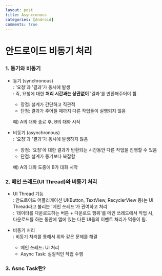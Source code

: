 ```yaml
---
layout: post
title: Asyncronous
categories: [Android]
comments: true
---
```

# 안드로이드 비동기 처리
### 1. 동기와 비동기</br>
* 동기 (synchronous)</br>
: '요청'과 '결과'가 동시에 발생</br>
: 즉, 요청에 대한 **처리 시간과는 상관없이** '결과'를 반환해주어야 함.</br>
    * 장점: 설계가 간단하고 직관적
    * 단점: 결과가 주어질 때까지 다른 작업들이 실행되지 않음</br>
    
    예) A의 대화 종료 후, B의 대화 시작 

* 비동기 (asynchronous)</br>
: '요청'과 '결과'가 동시에 발생하지 않음</br>
    * 장점: '요청'에 대한 결과가 반환되는 시간동안 다른 작업을 진행할 수 있음
    * 단점: 설계가 동기보다 복잡함</br>

    예) A의 대화 도중에 B가 대화 시작

### 2. 메인 쓰레드(UI Thread)와 비동기 처리
* UI Thread 기능</br>
: 안드로이드 어플리케이션 UI(Button, TextView, RecyclerView 등)는 UI Thread라고 불리는 '메인 쓰레드'가 관여하고 처리</br>
: '데이터를 다운로드하는 버튼 + 다운로드 행위'를 메인 쓰레드에서 작업 시,</br> 
</t> 다운로드를 하는 동안에 앱에 있는 다른 UI들의 이벤트 처리가 먹통이 됨.

* 비동기 처리 </br>
: 비동기 처리를 통해서 위와 같은 문제를 해결
    * 메인 쓰레드: UI 처리 
    * Async Task: 실질적인 작업 수행

### 3. Asnc Task란?





